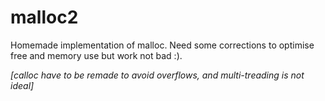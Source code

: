 # malloc2

Homemade implementation of malloc.
Need some corrections to optimise free and memory use but work not bad :).


*[calloc have to be remade to avoid overflows, and multi-treading is not ideal]*
